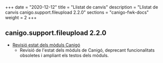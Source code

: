 +++
date        = "2020-12-12"
title       = "Llistat de canvis"
description = "Llistat de canvis canigo.support.fileupload 2.2.0"
sections    = "canigo-fwk-docs"
weight		= 2
+++

## canigo.support.fileupload 2.2.0

- [Revisió estat dels mòduls Canigó](/noticies/2020-03-24-Revisio_estat_moduls_Canigo_3.4)
   - Revisió de l'estat dels mòduls de Canigó, deprecant funcionalitats obsoletes i ampliant els testos dels mòduls.